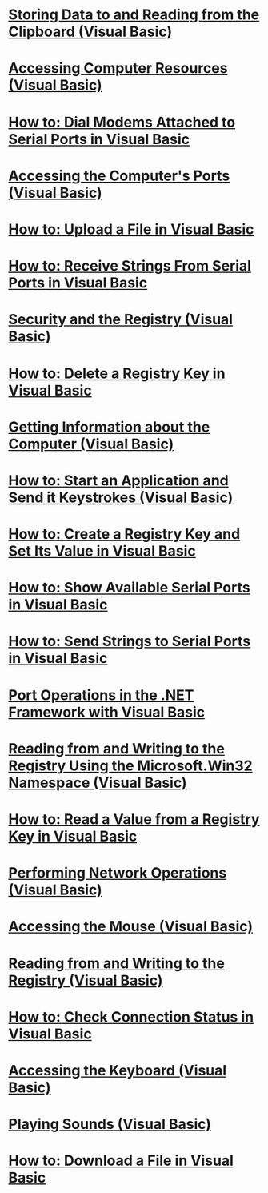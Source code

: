 # [Storing Data to and Reading from the Clipboard (Visual Basic)](storing-data-to-and-reading-from-the-clipboard.md)
# [Accessing Computer Resources (Visual Basic)](index.md)
# [How to: Dial Modems Attached to Serial Ports in Visual Basic](how-to-dial-modems-attached-to-serial-ports.md)
# [Accessing the Computer's Ports (Visual Basic)](accessing-the-computer-s-ports.md)
# [How to: Upload a File in Visual Basic](how-to-upload-a-file.md)
# [How to: Receive Strings From Serial Ports in Visual Basic](how-to-receive-strings-from-serial-ports.md)
# [Security and the Registry (Visual Basic)](security-and-the-registry.md)
# [How to: Delete a Registry Key in Visual Basic](how-to-delete-a-registry-key.md)
# [Getting Information about the Computer (Visual Basic)](getting-information-about-the-computer.md)
# [How to: Start an Application and Send it Keystrokes (Visual Basic)](how-to-start-an-application-and-send-it-keystrokes.md)
# [How to: Create a Registry Key and Set Its Value in Visual Basic](how-to-create-a-registry-key-and-set-its-value.md)
# [How to: Show Available Serial Ports in Visual Basic](how-to-show-available-serial-ports.md)
# [How to: Send Strings to Serial Ports in Visual Basic](how-to-send-strings-to-serial-ports.md)
# [Port Operations in the .NET Framework with Visual Basic](port-operations-in-the-net-framework.md)
# [Reading from and Writing to the Registry Using the Microsoft.Win32 Namespace (Visual Basic)](reading-from-and-writing-to-the-registry-using-the-microsoft-win32-namespace.md)
# [How to: Read a Value from a Registry Key in Visual Basic](how-to-read-a-value-from-a-registry-key.md)
# [Performing Network Operations (Visual Basic)](performing-network-operations.md)
# [Accessing the Mouse (Visual Basic)](accessing-the-mouse.md)
# [Reading from and Writing to the Registry (Visual Basic)](reading-from-and-writing-to-the-registry.md)
# [How to: Check Connection Status in Visual Basic](how-to-check-connection-status.md)
# [Accessing the Keyboard (Visual Basic)](accessing-the-keyboard.md)
# [Playing Sounds (Visual Basic)](playing-sounds.md)
# [How to: Download a File in Visual Basic](how-to-download-a-file.md)
